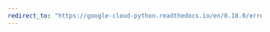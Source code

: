 ```yaml
---
redirect_to: "https://google-cloud-python.readthedocs.io/en/0.18.0/error-reporting-client.html"
---
```


